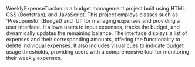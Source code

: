 WeeklyExpenseTracker is a budget management project built using HTML, CSS (Bootstrap), and JavaScript. This project employs classes such as 'Presupuesto' (Budget) and 'UI' for managing expenses and providing a user interface. It allows users to input expenses, tracks the budget, and dynamically updates the remaining balance. The interface displays a list of expenses and their corresponding amounts, offering the functionality to delete individual expenses. It also includes visual cues to indicate budget usage thresholds, providing users with a comprehensive tool for monitoring their weekly expenses.
